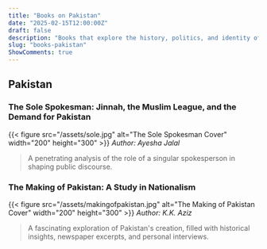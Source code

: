 ```yaml
---
title: "Books on Pakistan"
date: "2025-02-15T12:00:00Z"
draft: false
description: "Books that explore the history, politics, and identity of Pakistan."
slug: "books-pakistan"
ShowComments: true
---
```


## Pakistan

### The Sole Spokesman: Jinnah, the Muslim League, and the Demand for Pakistan
{{< figure src="/assets/sole.jpg" alt="The Sole Spokesman Cover" width="200" height="300" >}}
*Author: Ayesha Jalal*  
> A penetrating analysis of the role of a singular spokesperson in shaping public discourse.

### The Making of Pakistan: A Study in Nationalism
{{< figure src="/assets/makingofpakistan.jpg" alt="The Making of Pakistan Cover" width="200" height="300" >}}
*Author: K.K. Aziz*  
> A fascinating exploration of Pakistan's creation, filled with historical insights, newspaper excerpts, and personal interviews.

